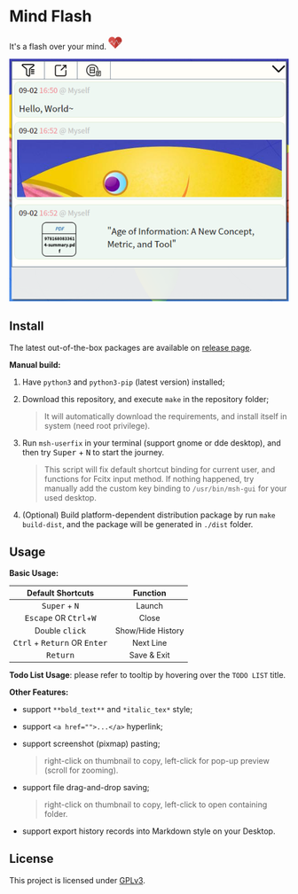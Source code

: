 # Mind Flash

It's a flash over your mind. <img src="./res/icons/pulse_heart.png" width="24">



![preview-01](./previews/preview-04.png)



## Install

The latest out-of-the-box packages are available on [release page](https://github.com/iamhyc/mind-flash/releases/latest).

**Manual build:**

1. Have `python3` and `python3-pip` (latest version) installed;

2. Download this repository, and execute `make` in the repository folder;
   
    > It will automatically download the requirements, and install itself in system (need root privilege).
    
3. Run `msh-userfix` in your terminal (support gnome or dde desktop), and then try <kbd>Super</kbd> + <kbd>N</kbd> to start the journey.
   
    > This script will fix default shortcut binding for current user, and functions for Fcitx input method.
    > If nothing happened, try manually add the custom key binding to `/usr/bin/msh-gui` for your used desktop.
    
4. (Optional) Build platform-dependent distribution package by run `make build-dist`, and the package will be generated in `./dist` folder.

## Usage

**Basic Usage:**

| Default Shortcuts |                 Function                 |
| :-------------: | :--------------------------------------: |
| <kbd>Super</kbd> + <kbd>N</kbd> | Launch |
|    <kbd>Escape</kbd> OR <kbd>Ctrl</kbd>+<kbd>W</kbd>    | Close |
| Double <kbd>click</kbd> | Show/Hide History |
| <kbd>Ctrl</kbd> + <kbd>Return</kbd> OR <kbd>Enter</kbd> | Next Line |
|    <kbd>Return</kbd>    |          Save & Exit    |
**Todo List Usage**: please refer to tooltip by hovering over the `TODO LIST` title.

**Other Features:**

- support `**bold_text**` and `*italic_tex*` style;

- support `<a href="">...</a>` hyperlink;

- support screenshot (pixmap) pasting;

  > right-click on thumbnail to copy, left-click for pop-up preview (scroll for zooming).

- support file drag-and-drop saving;

  > right-click on thumbnail to copy, left-click to open containing folder.

- support export history records into Markdown style on your Desktop.

## License
This project is licensed under [GPLv3](LICENSE).
